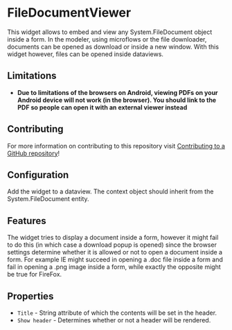 FileDocumentViewer
==================

This widget allows to embed and view any System.FileDocument object inside a form. In the modeler, using microflows or the file downloader, documents can be opened as download or inside a new window. With this widget however, files can be opened inside dataviews.

## Limitations

* **Due to limitations of the browsers on Android, viewing PDFs on your Android device will not work (in the browser). You should link to the PDF so people can open it with an external viewer instead**

## Contributing
For more information on contributing to this repository visit [Contributing to a GitHub repository](https://world.mendix.com/display/howto50/Contributing+to+a+GitHub+repository)!

## Configuration
Add the widget to a dataview. The context object should inherit from the System.FileDocument entity.

## Features
The widget tries to display a document inside a form, however it might fail to do this (in which case a download popup is opened) since the browser settings determine whether it is allowed or not to open a document inside a form. For example IE might succeed in opening a .doc file inside a form and fail in opening a .png image inside a form, while exactly the opposite might be true for FireFox.

## Properties

* `Title` - String attribute of which the contents will be set in the header.
* `Show header` - Determines whether or not a header will be rendered.
